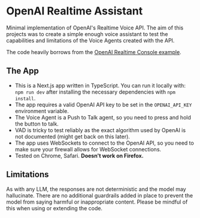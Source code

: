 # OpenAI Realtime Assistant

Minimal implementation of OpenAI's Realtime Voice API. The aim of this projects was to create a simple enough voice assistant to test the capabilities and limitations of the Voice Agents created with the API.

The code heavily borrows from the [OpenAI Realtime Console example](https://github.com/openai/openai-realtime-console.git).

## The App

- This is a Next.js app written in TypeScript. You can run it locally with:
  `npm run dev` after installing the necessary dependencies with `npm install`.
- The app requires a valid OpenAI API key to be set in the `OPENAI_API_KEY` environment variable.
- The Voice Agent is a Push to Talk agent, so you need to press and hold the button to talk.
- VAD is tricky to test reliably as the exact algorithm used by OpenAI is not documented (might get back on this later).
- The app uses WebSockets to connect to the OpenAI API, so you need to make sure your firewall allows for WebSocket connections.
- Tested on Chrome, Safari. **Doesn't work on Firefox.**

## Limitations

As with any LLM, the responses are not deterministic and the model may hallucinate. There are no additional guardrails added in place to prevent the model from saying harmful or inappropriate content. Please be mindful of this when using or extending the code.

